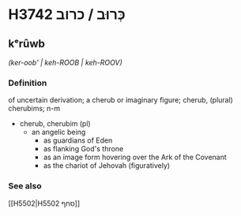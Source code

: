 # H3742 כְּרוּב / כרוב

## kᵉrûwb

_(ker-oob' | keh-ROOB | keh-ROOV)_

### Definition

of uncertain derivation; a cherub or imaginary figure; cherub, (plural) cherubims; n-m

- cherub, cherubim (pl)
  - an angelic being
    - as guardians of Eden
    - as flanking God's throne
    - as an image form hovering over the Ark of the Covenant
    - as the chariot of Jehovah (figuratively)

### See also

[[H5502|H5502 סחף]]
